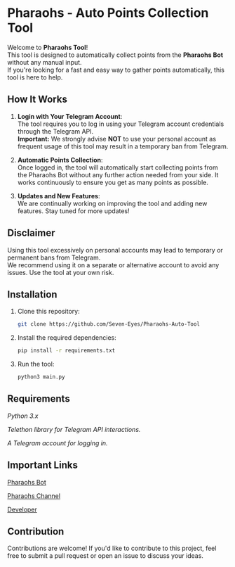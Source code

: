 # Pharaohs - Auto Points Collection Tool

Welcome to **Pharaohs Tool**!  
This tool is designed to automatically collect points from the **Pharaohs Bot** without any manual input.  
If you're looking for a fast and easy way to gather points automatically, this tool is here to help.

## How It Works

1. **Login with Your Telegram Account**:  
   The tool requires you to log in using your Telegram account credentials through the Telegram API.  
   **Important:** We strongly advise **NOT** to use your personal account as frequent usage of this tool may result in a temporary ban from Telegram.

2. **Automatic Points Collection**:  
   Once logged in, the tool will automatically start collecting points from the Pharaohs Bot without any further action needed from your side. It works continuously to ensure you get as many points as possible.

3. **Updates and New Features**:  
   We are continually working on improving the tool and adding new features. Stay tuned for more updates!

## Disclaimer

Using this tool excessively on personal accounts may lead to temporary or permanent bans from Telegram.  
We recommend using it on a separate or alternative account to avoid any issues. Use the tool at your own risk.

## Installation

1. Clone this repository:
   ```bash
   git clone https://github.com/Seven-Eyes/Pharaohs-Auto-Tool
   ```
2. Install the required dependencies:
   ```bash
   pip install -r requirements.txt
   ```
3. Run the tool:
   ```bash
   python3 main.py
   ```



## Requirements

*Python 3.x*

*Telethon library for Telegram API interactions.*

*A Telegram account for logging in.*


## Important Links

[Pharaohs Bot](https://t.me/JJ3BOT)

[Pharaohs Channel](https://t.me/VBEBV)

[Developer](https://t.me/RReRe)


## Contribution

Contributions are welcome!
If you'd like to contribute to this project, feel free to submit a pull request or open an issue to discuss your ideas.
